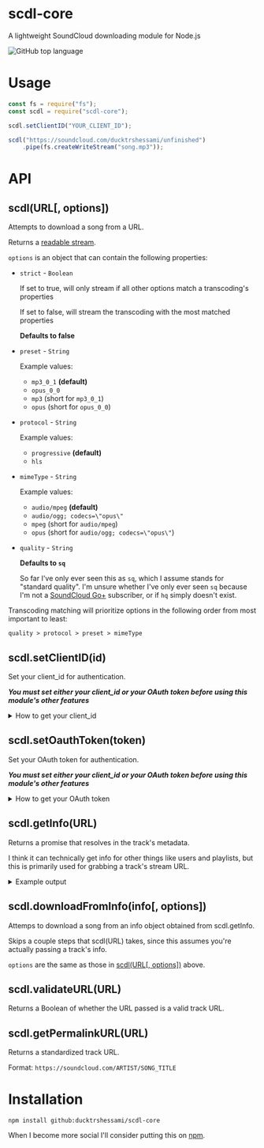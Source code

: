 # scdl-core

A lightweight SoundCloud downloading module for Node.js

![GitHub top language](https://img.shields.io/github/languages/top/ducktrshessami/scdl-core)

# Usage

```js
const fs = require("fs");
const scdl = require("scdl-core");

scdl.setClientID("YOUR_CLIENT_ID");

scdl("https://soundcloud.com/ducktrshessami/unfinished")
    .pipe(fs.createWriteStream("song.mp3"));
```

# API

## scdl(URL[, options])

Attempts to download a song from a URL.

Returns a [readable stream](https://nodejs.org/api/stream.html#stream_class_stream_readable).

`options` is an object that can contain the following properties:

- `strict` - `Boolean`

    If set to true, will only stream if all other options match a transcoding's properties
    
    If set to false, will stream the transcoding with the most matched properties

    **Defaults to false**

- `preset` - `String`

    Example values:

    - `mp3_0_1` **(default)**
    - `opus_0_0`
    - `mp3` (short for `mp3_0_1`)
    - `opus` (short for `opus_0_0`)

- `protocol` - `String`

    Example values:

    - `progressive` **(default)**
    - `hls`

- `mimeType` - `String`

    Example values:

    - `audio/mpeg` **(default)**
    - `audio/ogg; codecs=\"opus\"`
    - `mpeg` (short for `audio/mpeg`)
    - `opus` (short for `audio/ogg; codecs=\"opus\"`)

- `quality` - `String`

    **Defaults to `sq`**

    So far I've only ever seen this as `sq`, which I assume stands for "standard quality". I'm unsure whether I've only ever seen `sq` because I'm not a [SoundCloud Go+](http://soundcloud.com/go) subscriber, or if `hq` simply doesn't exist.

Transcoding matching will prioritize options in the following order from most important to least:

`quality > protocol > preset > mimeType`

## scdl.setClientID(id)

Set your client_id for authentication.

***You must set either your client_id or your OAuth token before using this module's other features***

<details>
<summary>How to get your client_id</summary>

You do ***not*** need a SoundCloud account to obtain a client_id.

1. Go to SoundCloud in your web browser

2. Open the developer tools (pressing F12 usually works)

3. Open the Network tab of the developer tools

4. Refresh the page to populate the Network tab

5. Type `client_id` in the filter box

6. Grab your client_id from the request URL of any items that show up

Example: `https://api-v2.soundcloud.com/me/play-history/tracks?client_id=YOUR_CLIENT_ID`

</details>

## scdl.setOauthToken(token)

Set your OAuth token for authentication.

***You must set either your client_id or your OAuth token before using this module's other features***

<details>
<summary>How to get your OAuth token</summary>

You ***do*** need a SoundCloud account to obtain an OAuth token.

***Unfortunately, it is no longer possible to obtain your OAuth token without [an app](https://developers.soundcloud.com/), and SoundCloud [has not been taking API application requests in a while](https://soundcloud.com/you/apps/new).***

I'm leaving this method here in case it happens to work randomly.

1. Go to SoundCloud in your web browser

2. If you are logged in to your account, log out.

3. Open the developer tools (pressing F12 usually works)

4. Open the Network tab of the developer tools

5. Check the `Preserve log` box (`Persist Logs` in cog wheel on Firefox)

6. Log in to your account

7. Grab the `access_token` from the first few items that show up

8. If your access_token does not show up, try again from Step 2. It can take a couple tries

Example: `access_token: X-XXXXXX-XXXXXXXX-XXXXXXXXXXXXXXX`

</details>

## scdl.getInfo(URL)

Returns a promise that resolves in the track's metadata.

I think it can technically get info for other things like users and playlists, but this is primarily used for grabbing a track's stream URL.

<details>
<summary>Example output</summary>

```json
{
    "artwork_url": "https://i1.sndcdn.com/artworks-000667318813-6hnoe2-large.jpg",
    "caption": null,
    "commentable": true,
    "comment_count": 0,
    "created_at": "2020-01-14T10:43:08Z",
    "description": "https://soundcloud.com/xmittens/untitled\nhttps://youtu.be/1nCqRmx3Dnw\n\nI probably won't finish this",
    "downloadable": false,
    "download_count": 0,
    "duration": 47020,
    "full_duration": 47020,
    "embeddable_by": "all",
    "genre": "memes",
    "has_downloads_left": true,
    "id": 743253892,
    "kind": "track",
    "label_name": null,
    "last_modified": "2020-01-14T10:43:08Z",
    "license": "cc-by-nc-sa",
    "likes_count": 0,
    "permalink": "unfinished",
    "permalink_url": "https://soundcloud.com/ducktrshessami/unfinished",
    "playback_count": 1,
    "public": true,
    "publisher_metadata": {
        "id": 743253892,
        "urn": "soundcloud:tracks:743253892",
        "contains_music": true
    },
    "purchase_title": null,
    "purchase_url": null,
    "release_date": null,
    "reposts_count": 0,
    "secret_token": null,
    "sharing": "public",
    "state": "finished",
    "streamable": true,
    "tag_list": "",
    "title": "unfinished",
    "uri": "https://api.soundcloud.com/tracks/743253892",
    "urn": "soundcloud:tracks:743253892",
    "user_id": 69845790,
    "visuals": null,
    "waveform_url": "https://wave.sndcdn.com/6GVCpQgAUtBo_m.json",
    "display_date": "2020-01-14T10:43:08Z",
    "media": {
        "transcodings": [
            {
                "url": "https://api-v2.soundcloud.com/media/soundcloud:tracks:743253892/d619e67a-e532-4d7c-9ad7-71c9e1899390/stream/hls",
                "preset": "mp3_0_1",
                "duration": 47020,
                "snipped": false,
                "format": {
                    "protocol": "hls",
                    "mime_type": "audio/mpeg"
                },
                "quality": "sq"
            },
            {
                "url": "https://api-v2.soundcloud.com/media/soundcloud:tracks:743253892/d619e67a-e532-4d7c-9ad7-71c9e1899390/stream/progressive",
                "preset": "mp3_0_1",
                "duration": 47020,
                "snipped": false,
                "format": {
                    "protocol": "progressive",
                    "mime_type": "audio/mpeg"
                },
                "quality": "sq"
            },
            {
                "url": "https://api-v2.soundcloud.com/media/soundcloud:tracks:743253892/810bb079-0950-485c-ab36-5eadd381f623/stream/hls",
                "preset": "opus_0_0",
                "duration": 46980,
                "snipped": false,
                "format": {
                    "protocol": "hls",
                    "mime_type": "audio/ogg; codecs=\"opus\""
                },
                "quality": "sq"
            }
        ]
    },
    "monetization_model": "BLACKBOX",
    "policy": "MONETIZE",
    "user": {
        "avatar_url": "https://i1.sndcdn.com/avatars-000341725228-ao2hve-large.jpg",
        "city": null,
        "comments_count": 0,
        "country_code": null,
        "created_at": "2013-12-10T03:28:48Z",
        "creator_subscriptions": [
            {
                "product": {
                    "id": "free"
                }
            }
        ],
        "creator_subscription": {
            "product": {
                "id": "free"
            }
        },
        "description": null,
        "followers_count": 3,
        "followings_count": 47,
        "first_name": "",
        "full_name": "",
        "groups_count": 0,
        "id": 69845790,
        "kind": "user",
        "last_modified": "2019-04-02T08:57:06Z",
        "last_name": "",
        "likes_count": 0,
        "playlist_likes_count": 0,
        "permalink": "ducktrshessami",
        "permalink_url": "https://soundcloud.com/ducktrshessami",
        "playlist_count": 0,
        "reposts_count": null,
        "track_count": 7,
        "uri": "https://api.soundcloud.com/users/69845790",
        "urn": "soundcloud:users:69845790",
        "username": "ducktrshessami",
        "verified": false,
        "visuals": {
            "urn": "soundcloud:users:69845790",
            "enabled": true,
            "visuals": [
                {
                    "urn": "soundcloud:visuals:36754492",
                    "entry_time": 0,
                    "visual_url": "https://i1.sndcdn.com/visuals-000069845790-kKjQiw-original.jpg"
                }
            ],
            "tracking": null
        },
        "badges": {
            "pro_unlimited": false,
            "verified": false
        }
    }
}
```

</details>

## scdl.downloadFromInfo(info[, options])

Attemps to download a song from an info object obtained from scdl.getInfo.

Skips a couple steps that scdl(URL) takes, since this assumes you're actually passing a track's info.

`options` are the same as those in [scdl(URL[, options])](#scdlurl-options) above.

## scdl.validateURL(URL)

Returns a Boolean of whether the URL passed is a valid track URL.

## scdl.getPermalinkURL(URL)

Returns a standardized track URL.

Format: `https://soundcloud.com/ARTIST/SONG_TITLE`

# Installation

```
npm install github:ducktrshessami/scdl-core
```

When I become more social I'll consider putting this on [npm](https://www.npmjs.com/).
